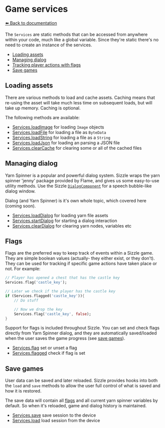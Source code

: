 # Game services

[:arrow_left: Back to documentation](index.md)

The `Services` are static methods that can be accessed from anywhere within
your code, much like a global variable. Since they're static there's no need
to create an instance of the services.

- [Loading assets](#loading-assets)
- [Managing dialog](#managing-dialog)
- [Tracking player actions with flags](#flags)
- [Save games](#save-games)


## Loading assets

There are various methods to load and cache assets. Caching means that
re-using the asset will take much less time on subsequent loads, but will take
up memory. Caching is optional.

The following methods are available:

- [Services.loadImage](../lib/src/game/services.dart#:~:text=loadImage) for loading `Image` objects
- [Services.loadFile](../lib/src/game/services.dart#:~:text=loadFile) for loading a file as `ByteData`
- [Services.loadString](../lib/src/game/services.dart#:~:text=loadString) for loading a file as a `String`
- [Services.loadJson](../lib/src/game/services.dart#:~:text=loadJson) for loading an parsing a JSON file
- [Services.clearCache](../lib/src/game/services.dart#:~:text=clearCache) for clearing some or all of the cached files


## Managing dialog

Yarn Spinner is a popular and powerful dialog system. Sizzle wraps the yarn spinner 'jenny' package provided by Flame, and gives us some easy-to-use utility methods. Use the Sizzle
[`DialogComponent`][DialogComponent] for a speech bubble-like dialog window.

Dialog (and Yarn Spinner) is it's own whole topic, which covered here (coming soon).

- [Services.loadDialog](../lib/src/game/services.dart#:~:text=loadDialog) for loading yarn file assets
- [Services.startDialog](../lib/src/game/services.dart#:~:text=startDialog) for starting a dialog interaction
- [Services.clearDialog](../lib/src/game/services.dart#:~:text=startDialog) for clearing yarn nodes, variables etc


## Flags

Flags are the preferred way to keep track of events within a Sizzle game. They
are simple boolean values (actually- they either exist, or they don't). They
can be used for tracking if specific game actions have taken place or not. For
example:

```dart
// Player has opened a chest that has the castle key
Services.flag('castle_key');

// Later we check if the player has the castle key
if (Services.flagged('castle_key')){
    // Do stuff

    // Now we drop the key
    Services.flag('castle_key', false);
}
```

Support for flags is included throughout Sizzle. You can set and check flags
directly from Yarn Spinner dialog, and they are automatically saved/loaded when
the user saves the game progress (see [save games](#save-games)).

- [Services.flag](../lib/src/game/services.dart#:~:text=flag) set or unset a flag
- [Services.flagged](../lib/src/game/services.dart#:~:text=flagged) check if flag is set


## Save games

User data can be saved and later reloaded. Sizzle provides hooks into both the
`load` and `save` methods to allow the user full control of what is saved and
how it is restored.

The save data will contain all [flags](#flags) and all current yarn spinner
variables by default. So when it's reloaded, game and dialog history is
maintained.

- [Services.save](../lib/src/game/services.dart#:~:text=save) save session to the device
- [Services.load](../lib/src/game/services.dart#:~:text=load) load session from the device

[DialogComponent]: ../lib/src/display/dialog.dart
